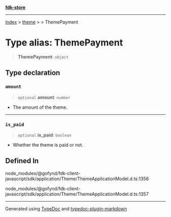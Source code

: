 [**fdk-store**](../../../README.md)
***

[Index](../../../API.md) > [theme](../../README.md) > [<internal>](../README.md) > ThemePayment

# Type alias: ThemePayment

> **ThemePayment**: `object`

## Type declaration

### `amount`

> `optional` **amount**: `number`

- The amount of the theme.

***

### `is_paid`

> `optional` **is\_paid**: `boolean`

- Whether the theme is paid or not.

## Defined In

node\_modules/@gofynd/fdk-client-javascript/sdk/application/Theme/ThemeApplicationModel.d.ts:1356

node\_modules/@gofynd/fdk-client-javascript/sdk/application/Theme/ThemeApplicationModel.d.ts:1357

***
Generated using [TypeDoc](https://typedoc.org/) and [typedoc-plugin-markdown](https://www.npmjs.com/package/typedoc-plugin-markdown)
